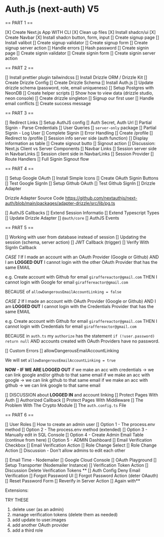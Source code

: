 # Auth.js (next-auth) V5

== PART 1 ==

[X] Create Next.js App WITH CLI
[X] Clean up files
[X] Install shadcn/ui
[X] Create Navbar
[X] Install shadcn button, form, input
[] Create signup page
[] Install valibot
[] Create signup validator
[] Create signup form
[] Create signup server action
[] Handle errors
[] Hash password
[] Create signin page
[] Create signin validator
[] Create signin form
[] Create signin server action

== PART 2 ==

[] Install prettier plugin tailwindcss
[] Install Drizzle ORM / Drizzle Kit
[] Create Drizzle Config
[] Create Drizzle Schema
[] Install Auth.js
[] Update drizzle schema (password, role, email uniqueness)
[] Setup Postgres with NeonDB
[] Create helper scripts
[] Show how to view data (drizzle studio, neon console)
[] Create drizzle singleton
[] Signup our first user
[] Handle email conflicts
[] Create success message

== PART 3 ==

[] Redirect Links
[] Setup AuthJS config
[] Auth Secret, Auth Url
[] Partial Signin - Parse Credentials
[] User Queries
[] `server-only` package
[] Partial Signin - Log User
[] Complete Signin
[] Error Handling
[] Create /profile
[] Redirect to /profile
[] Session info server side (auth function)
[] Display information as table
[] Create signout butto
[] Signout action
[] Discussion: Next.js Client vs Server Components
[] Navbar Links
[] Session server side in NavbarLinks
[] Session client side in NavbarLinks
[] Session Provider
[] Route Handlers
[] Full Signin Signout flow

== PART 4 ==

[] Setup Google OAuth
[] Install Simple Icons
[] Create OAuth Signin Buttons
[] Test Google SignIn
[] Setup Github OAuth
[] Test Github SignIn
[] Drizzle Adapter

Drizzle Adapter Source Code
<https://github.com/nextauthjs/next-auth/blob/main/packages/adapter-drizzle/src/lib/pg.ts>

[] AuthJS Callbacks
[] Extend Session Informatio
[] Extend Typescript Types
[] Update Drizzle Adapter
[] `@auth/core`
[] AuthJS Events

== PART 5 ==

[] Working with user from database instead of session
[] Updating the session (schema, server action)
[] JWT Callback (trigger)
[] Verify With SignIn Callback

_CASE 1_
If I made an account with an OAuth Provider (Google or Github)
AND I am **LOGGED OUT**
I cannot login with the other OAuth Provider that has the same EMAIL

e.g. Create account with Github for email `giraffereactor@gmail.com`
THEN I cannot login with Google for email `giraffereactor@gmail.com`

BECAUSE of `allowDangerousEmailAccountLinking = false`

_CASE 2_
If I made an account with OAuth Provider (Google or Github)
AND I am **LOGGED OUT**
I cannot login with the Credentials Provider that has the same EMAIL

e.g. Create account with Github for email `giraffereactor@gmail.com`
THEN I cannot login with Credentials for email `giraffereactor@gmail.com`

BECAUSE in `auth.ts` my `authorize` has the statement `if (!user.password) return null`
AND accounts created with OAuth Providers have no password.

[] Custom Errors
[] allowDangerousEmailAccountLinking

We will set `allowDangerousEmailAccountLinking = true`

**NOW - IF WE ARE LOGGED OUT**
if we make an acc with credentials -> we can link google and/or github to that same email
if we make an acc with google -> we can link github to that same email
if we make an acc with github -> we can link google to that same email

[] DISCUSSION about **LOGGED IN** and account linking
[] Protect Pages With Auth
[] Authorized Callback
[] Protect Pages With Middleware
[] The Problem With The Crypto Module
[] The `auth.config.ts` File

== PART 6 ==

[] User Roles
[] How to create an admin user
[] Option 1 - The process.env method
[] Option 2 - The process.env method (extended)
[] Option 3 - Manually edit in SQL Console
[] Option 4 - Create Admin Email Table
(continue from here)
[] Option 5 - ADMIN Dashboard
[] Email Verification Checkbox
[] Email Verification Action
[] Role Change Select
[] Role Change Action
[] Discussion - Don't allow admins to edit each other

[] Email Time - Nodemailer
[] Google Cloud Console
[] OAuth Playground
[] Setup Transporter (Nodemailer Instance)
[] Verification Token Action
[] Discussion Delete Verification Tokens **
[] Auth Config Deny Email Verification
[] Forgot Password UI
[] Forgot Password Action (deter OAauth)
[] Reset Password Form
[] Reverify in Server Action
[] Again with**

Extensions:

TRY THESE

1. delete user (as an admin)
2. manage verification tokens (delete them as needed)
3. add update to user.images
4. add another OAuth provider
5. add a third role
